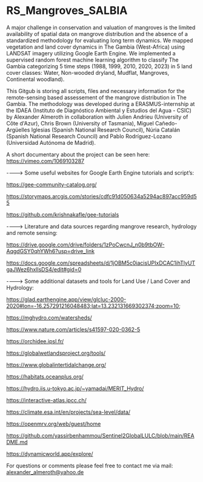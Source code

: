 # RS_Mangroves_SALBIA

A major challenge in conservation and valuation of mangroves is the limited availability of spatial data on mangrove distribution and the absence of a standardized methodology for evaluating long term dynamics. We mapped vegetation and land cover dynamics in The Gambia (West-Africa) using LANDSAT imagery utilizing Google Earth Engine. We implemented a supervised random forest machine learning algorithm to classify The Gambia categorizing 5 time steps (1988, 1999, 2010, 2020, 2023) in 5 land cover classes: Water, Non-wooded dryland, Mudflat, Mangroves, Continental woodland). 

This Gitgub is storing all scripts, files and necessary information for the remote-sensing based assessement of the mangrove distribution in The Gambia. The methodology was developed during a ERASMUS-internship at the IDAEA (Instituto de Diagnóstico Ambiental y Estudios del Agua - CSIC) by Alexander Almeroth in collaboration with Julien Andrieu (University of Côte d'Azur), Chris Brown (University of Tasmania), Miguel Cañedo-Argüelles Iglesias (Spanish National Research Council), Núria Catalán (Spanish National Research Council) and Pablo Rodríguez-Lozano (Universidad Autónoma de Madrid).

A short documentary about the project can be seen here: https://vimeo.com/1069103287


---->  Some useful websites for Google Earth Engine tutorials and script’s: 

https://gee-community-catalog.org/

https://storymaps.arcgis.com/stories/cdfc91d050634a5294ac897acc959d55

https://github.com/krishnakafle/gee-tutorials




---->  Literature and data sources regarding mangrove research, hydrology and remote sensing: 

https://drive.google.com/drive/folders/1zPoCwcnJ_n0b9tbOW-AqgdGSY0qhYWh6?usp=drive_link

https://docs.google.com/spreadsheets/d/1jOBM5c0iacisUPIxDCAC1ihTlyUTgaJWez6hxlIsDS4/edit#gid=0




----> Some additional datasets and tools for Land Use / Land Cover and Hydrology: 

https://glad.earthengine.app/view/glcluc-2000-2020#lon=-16.257291216048483;lat=13.232131669302374;zoom=10;

https://mghydro.com/watersheds/

https://www.nature.com/articles/s41597-020-0362-5

https://orchidee.ipsl.fr/

https://globalwetlandsproject.org/tools/

https://www.globalintertidalchange.org/

https://habitats.oceanplus.org/

https://hydro.iis.u-tokyo.ac.jp/~yamadai/MERIT_Hydro/

https://interactive-atlas.ipcc.ch/

https://climate.esa.int/en/projects/sea-level/data/

https://openmrv.org/web/guest/home

https://github.com/yassirbenhammou/Sentinel2GlobalLULC/blob/main/README.md

https://dynamicworld.app/explore/






For questions or comments please feel free to contact me via mail: alexander_almeroth@yahoo.de
